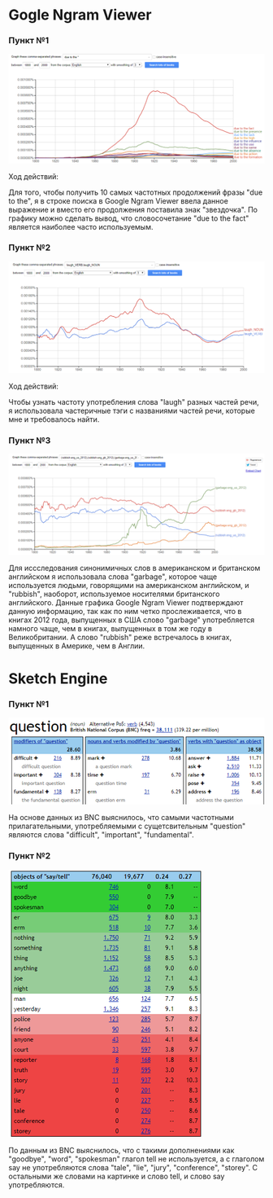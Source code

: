 #  Gogle Ngram Viewer
### Пункт №1
![1](https://github.com/anastasiasmirnova555/hw6/blob/master/1%20%D0%BF%D1%83%D0%BD%D0%BA%D1%82.png?raw=true)

Ход действий:

Для того, чтобы получить 10 самых частотных продолжений фразы "due to the", я в строке поиска в Google Ngram Viewer ввела данное выражение  и вместо его продолжения поставила знак "звездочка". По графику можно сделать вывод, что словосочетание "due to the fact" является наиболее часто используемым. 
### Пункт №2
![2](https://github.com/anastasiasmirnova555/hw6/blob/master/2%20%D0%BF%D1%83%D0%BD%D0%BA%D1%82.png?raw=true)

Ход действий:

Чтобы узнать частоту употребления слова "laugh" разных частей речи, я использовала частеричные тэги с названиями частей речи, которые мне и требовалось найти.
### Пункт №3
![3](https://github.com/anastasiasmirnova555/hw6/blob/master/3%20%D0%BF%D1%83%D0%BD%D0%BA%D1%82.png?raw=true)

Для иссследования синонимичных слов в американском и британском английском я использовала слова "garbage", которое чаще используется людьми, говорящими на американском английском, и "rubbish", наоборот, используемое носителями британского английского. Данные графика Google Ngram Viewer подтверждают данную информацию, так как по ним четко прослеживается, что в книгах 2012 года, выпущенных в США слово "garbage" употребляется намного чаще, чем в книгах, выпущенных в том же году в Великобритании. А слово "rubbish" реже встречалось в книгах, выпущенных в Америке, чем в Англии. 

# Sketch Engine
### Пункт №1
![1](https://github.com/anastasiasmirnova555/hw6/blob/master/%D0%A1%D0%BD%D0%B8%D0%BC%D0%BE%D0%BA%20%D1%8D%D0%BA%D1%80%D0%B0%D0%BD%D0%B0%20(26).png?raw=true)

На основе данных из BNC выяснилось, что самыми частотными прилагательными, употребляемыми с сущетсвительным "question" являются слова "difficult", "important", "fundamental".
### Пункт №2
![2](https://github.com/anastasiasmirnova555/hw6/blob/master/%D0%A1%D0%BD%D0%B8%D0%BC%D0%BE%D0%BA%20%D1%8D%D0%BA%D1%80%D0%B0%D0%BD%D0%B0%20(27).png?raw=true)

По данным из BNC выяснилось, что с такими дополнениями как "goodbye", "word", "spokesman" глагол tell не используется, а с глаголом say не употребляются слова "tale", "lie", "jury", "conference", "storey". С остальными же словами на картинке и слово tell, и слово say употребляются.

